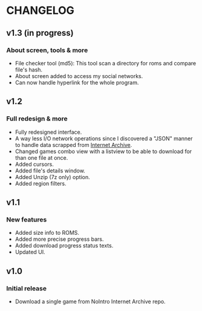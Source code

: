# CHANGELOG

## v1.3 (in progress)
### About screen, tools & more
* File checker tool (md5): This tool scan a directory for roms and compare file's hash.
* About screen added to access my social networks.
* Can now handle hyperlink for the whole program.

## v1.2
### Full redesign & more
* Fully redesigned interface.
* A way less I/O network operations since I discovered a "JSON" manner to handle data scrapped from [Internet Archive](https://archive.org).
* Changed games combo view with a listview to be able to download for than one file at once.
* Added cursors.
* Added file's details window.
* Added Unzip (7z only) option.
* Added region filters.

## v1.1
### New features
* Added size info to ROMS.
* Added more precise progress bars.
* Added download progress status texts.
* Updated UI.

## v1.0
### Initial release
* Download a single game from NoIntro Internet Archive repo.
